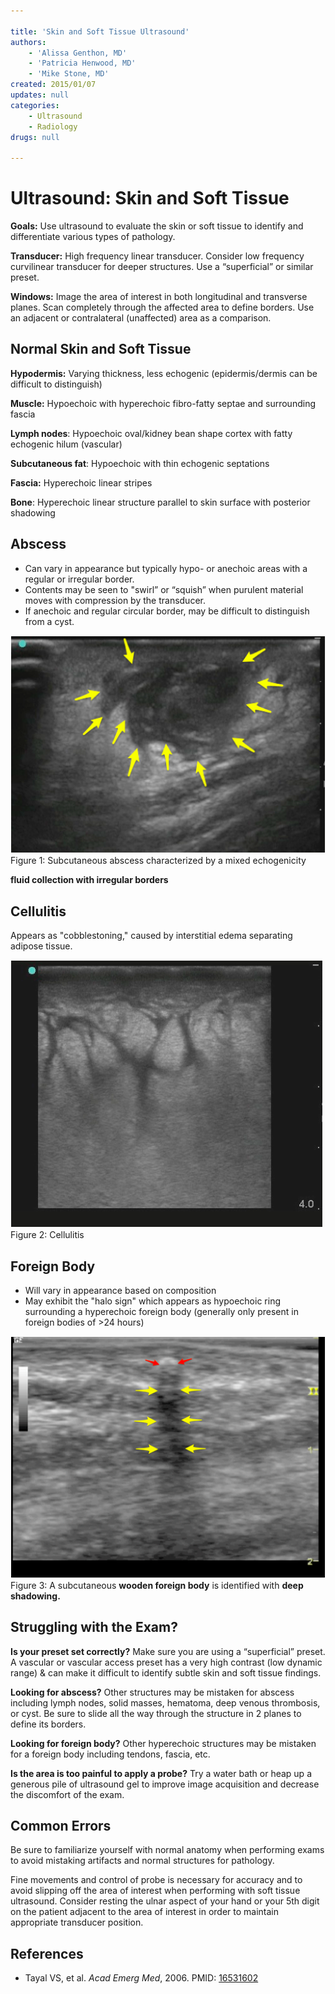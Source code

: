 ```yaml
---

title: 'Skin and Soft Tissue Ultrasound'
authors:
    - 'Alissa Genthon, MD'
    - 'Patricia Henwood, MD'
    - 'Mike Stone, MD'
created: 2015/01/07
updates: null
categories:
    - Ultrasound
    - Radiology
drugs: null

---
```




# Ultrasound: Skin and Soft Tissue

**Goals:** Use ultrasound to evaluate the skin or soft tissue to identify and differentiate various types of pathology.

**Transducer:** High frequency linear transducer. Consider low frequency curvilinear transducer for deeper structures. Use a “superficial” or similar preset.

**Windows:** Image the area of interest in both longitudinal and transverse planes.
Scan completely through the affected area to define borders.
Use an adjacent or contralateral (unaffected) area as a comparison.

## Normal Skin and Soft Tissue

**Hypodermis:** Varying thickness, less echogenic (epidermis/dermis can be difficult to distinguish)

**Muscle:** Hypoechoic with hyperechoic fibro-fatty septae and surrounding fascia

**Lymph nodes**: Hypoechoic oval/kidney bean shape cortex with fatty echogenic hilum (vascular)

**Subcutaneous fat**: Hypoechoic with thin echogenic septations

**Fascia:** Hyperechoic linear stripes

**Bone**: Hyperechoic linear structure parallel to skin surface with posterior shadowing

## Abscess

-   Can vary in appearance but typically hypo- or anechoic areas with a regular or irregular border.
-   Contents may be seen to "swirl” or “squish” when purulent material moves with compression by the transducer.
-   If anechoic and regular circular border, may be difficult to distinguish from a cyst.

![](image-1.png)Figure 1: Subcutaneous abscess characterized by a mixed echogenicity

**fluid collection with irregular borders**

## Cellulitis

Appears as "cobblestoning," caused by interstitial edema separating adipose tissue.

![](image-2.png)Figure 2: Cellulitis

## Foreign Body

-   Will vary in appearance based on composition
-   May exhibit the "halo sign" which appears as hypoechoic ring surrounding a hyperechoic foreign body (generally only present in foreign bodies of &gt;24 hours)

![](image-3.png)Figure 3: A subcutaneous **wooden foreign body** is identified with **deep shadowing.**

## Struggling with the Exam?

**Is your preset set correctly?**
Make sure you are using a “superficial” preset. A vascular or vascular access preset has a very high contrast (low dynamic range) & can make it difficult to identify subtle skin and soft tissue findings.

**Looking for abscess?**
Other structures may be mistaken for abscess including lymph nodes, solid masses, hematoma, deep venous thrombosis, or cyst. Be sure to slide all the way through the structure in 2 planes to define its borders.

**Looking for foreign body?**
Other hyperechoic structures may be mistaken for a foreign body including tendons, fascia, etc.

**Is the area is too painful to apply a probe?**
Try a water bath or heap up a generous pile of ultrasound gel to improve image acquisition and decrease the discomfort of the exam.

## Common Errors

Be sure to familiarize yourself with normal anatomy when performing exams to avoid mistaking artifacts and normal structures for pathology.

Fine movements and control of probe is necessary for accuracy and to avoid slipping off the area of interest when performing with soft tissue ultrasound. Consider resting the ulnar aspect of your hand or your 5th digit on the patient adjacent to the area of interest in order to maintain appropriate transducer position.

## References

- Tayal VS, et al. *Acad Emerg Med*, 2006. PMID: [16531602](http://www.ncbi.nlm.nih.gov/pubmed/16531602)

